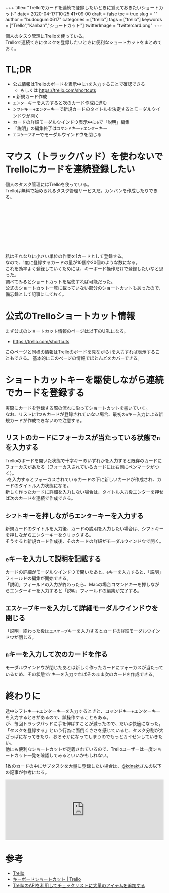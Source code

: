 +++
title= "Trelloでカードを連続で登録したいときに覚えておきたいショートカット"
date= 2020-04-17T10:25:41+09:00
draft = false
toc = true
slug = ""
author = "budougumi0617"
categories = ["trello"]
tags = ["trello"]
keywords = ["Trello","Kanban","ショートカット"]
twitterImage = "twittercard.png"
+++

個人のタスク管理にTrelloを使っている。  
Trelloで連続てきにタスクを登録したいときに便利なショートカットをまとめておく。

<!--more-->

# TL;DR
- 公式情報はTrelloのボードを表示中に`?`を入力することで確認できる
    - もしくは https://trello.com/shortcuts
- `n` 新規カード作成
- `エンター`キーを入力すると次のカード作成に進む
- `シフト`キー+`エンター`キーで新規カードのタイトルを決定するとモーダルウインドウが開く
- カードの詳細モーダルウインドウ表示中に`e`で「説明」編集
- 「説明」の編集終了は`コマンド`キー+`エンター`キー
- `エスケープ`キーでモーダルウインドウを閉じる

# マウス（トラックパッド）を使わないでTrelloにカードを連続登録したい
個人のタスク管理にはTrelloを使っている。  
Trelloは無料で始められるタスク管理サービスだ。カンバンを作成したりできる。

<div class="iframely-embed"><div class="iframely-responsive" style="height: 140px; padding-bottom: 0;"><a href="https://trello.com" data-iframely-url="//cdn.iframe.ly/ATbWm?iframe=card-small"></a></div></div><script async src="//cdn.iframe.ly/embed.js" charset="utf-8"></script>

私はそれなりに小さい単位の作業を1カードとして登録する。  
なので、1度に登録するカードの量が10個や20個のような数になる。  
これを効率よく登録していくためには、キーボード操作だけで登録したいなと思った。  
調べてみるとショートカットを駆使すれば可能だった。  
公式のショートカット一覧に載っていない部分のショートカットもあったので、備忘録として記事にしておく。

# 公式のTrelloショートカット情報
まず公式のショートカット情報のページは以下のURLになる。

- https://trello.com/shortcuts

このページと同様の情報はTrelloのボードを見ながら`?`を入力すれば表示することもできる。
基本的にこのページの情報でほとんどをカバーできる。

# ショートカットキーを駆使しながら連続でカードを登録する
実際にカードを登録する際の流れに沿ってショートカットを書いていく。  
なお、リストに1つもカードが登録されていない場合、最初の`n`キー入力による新規カードが作成できないので注意する。

## リストのカードにフォーカスが当たっている状態で`n`を入力する
Trelloのボードを開いた状態で十字キーのいずれかを入力すると既存のカードにフォーカスがあたる（フォーカスされているカードには右側にペンマークがつく）。  
`n`を入力するとフォーカスされているカードの下に新しいカードが作成され、カードのタイトル入力状態になる。  
新しく作ったカードに詳細を入力しない場合は、タイトル入力後エンターを押せば次のカードを連続で作成できる。

## `シフト`キーを押しながら`エンター`キーを入力する
新規カードのタイトルを入力後、カードの説明を入力したい場合は、シフトキーを押しながらエンターキーをクリックする。  
そうすると新規カード作成後、そのカードの詳細がモーダルウインドウで開く。

## `e`キーを入力して説明を記載する
カードの詳細がモーダルウインドウで開いたあと、`e`キーを入力すると、「説明」フィールドの編集が開始できる。  
「説明」フィールドの入力が終わったら、Macの場合コマンドキーを押しながらエンターキーを入力すると「説明」フィールドの編集が完了する。

## `エスケープ`キーを入力して詳細モーダルウインドウを閉じる
「説明」終わった後は`エスケープ`キーを入力するとカードの詳細モーダルウインドウが閉じる。

## `n`キーを入力して次のカードを作る
モーダルウインドウが閉じたあとは新しく作ったカードにフォーカスが当たっているため、その状態で`n`キーを入力すればそのまま次のカードを作成できる。

# 終わりに
途中シフトキー+エンターキーを入力するときと、コマンドキー+エンターキーを入力するときがあるので、誤操作することもある。  
が、毎回トラックパッドに手を伸ばすことが減ったので、だいぶ快適になった。  
「タスクを登録する」という行為に面倒くささを感じていると、タスク分割が大ざっぱになってきたり、おろそかになってしまうのでもっとカイゼンしていきたい。  
他にも便利なショートカットが定義されているので、Trelloユーザーは一度ショートカット一覧を確認してみるといいかもしれない。

1枚のカードの中にサブタスクを大量に登録したい場合は、[@kdnakt](https://twitter.com/kdnakt)さんの以下の記事が参考になる。
<iframe src="https://hatenablog-parts.com/embed?url=https%3A%2F%2Fkdnakt.hatenablog.com%2Fentry%2F2019%2F04%2F03%2F080000" style="border: 0; width: 100%; height: 190px;" allowfullscreen scrolling="no"></iframe>


# 参考
- [Trello](https://trello.com)
- [キーボードショートカット | Trello](https://trello.com/shortcuts)
- [TrelloのAPIを利用してチェックリストに大量のアイテムを追加する](https://kdnakt.hatenablog.com/entry/2019/04/03/080000)